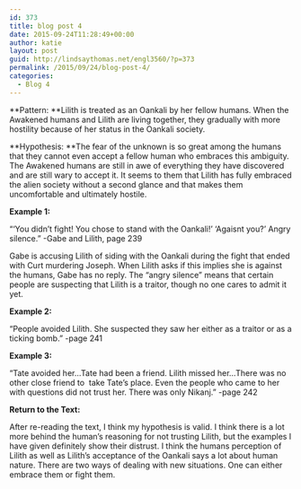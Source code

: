 ```yaml
---
id: 373
title: blog post 4
date: 2015-09-24T11:28:49+00:00
author: katie
layout: post
guid: http://lindsaythomas.net/engl3560/?p=373
permalink: /2015/09/24/blog-post-4/
categories:
  - Blog 4
---
```

**Pattern: **Lilith is treated as an Oankali by her fellow humans. When the Awakened humans and Lilith are living together, they gradually with more hostility because of her status in the Oankali society.

**Hypothesis: **The fear of the unknown is so great among the humans that they cannot even accept a fellow human who embraces this ambiguity. The Awakened humans are still in awe of everything they have discovered and are still wary to accept it. It seems to them that Lilith has fully embraced the alien society without a second glance and that makes them uncomfortable and ultimately hostile.

**Example 1:**

&#8220;&#8216;You didn&#8217;t fight! You chose to stand with the Oankali!&#8217; &#8216;Agaisnt you?&#8217; Angry silence.&#8221; -Gabe and Lilith, page 239

Gabe is accusing Lilith of siding with the Oankali during the fight that ended with Curt murdering Joseph. When Lilith asks if this implies she is against the humans, Gabe has no reply. The &#8220;angry silence&#8221; means that certain people are suspecting that Lilith is a traitor, though no one cares to admit it yet.

**Example 2:**

&#8220;People avoided Lilith. She suspected they saw her either as a traitor or as a ticking bomb.&#8221; -page 241

**Example 3:**

&#8220;Tate avoided her&#8230;Tate had been a friend. Lilith missed her&#8230;There was no other close friend to  take Tate&#8217;s place. Even the people who came to her with questions did not trust her. There was only Nikanj.&#8221; -page 242

**Return to the Text:**

After re-reading the text, I think my hypothesis is valid. I think there is a lot more behind the human&#8217;s reasoning for not trusting Lilith, but the examples I have given definitely show their distrust. I think the humans perception of Lilith as well as Lilith&#8217;s acceptance of the Oankali says a lot about human nature. There are two ways of dealing with new situations. One can either embrace them or fight them.